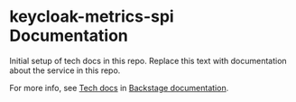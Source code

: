 # keycloak-metrics-spi Documentation

Initial setup of tech docs in this repo.
Replace this text with documentation about the service in this repo.

For more info, see [Tech docs](https://portal.dhlparcel.io/docs/default/component/backstage/developing/techdocs/) in [Backstage documentation](https://portal.dhlparcel.io/docs/default/component/backstage).